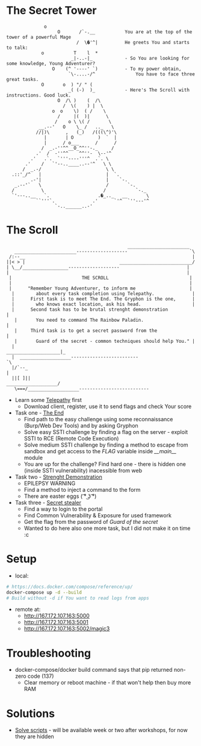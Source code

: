 # The Secret Tower

```
              o                             
                   O       /`-.__           You are at the top of the tower of a powerful Mage
                          /  \�'^|          He greets You and starts to talk:
             o           T    l  *
                        _|-..-|_            - So You are looking for some knowledge, Young Adventurer?
                 O    (^ '----' `)          - To my power obtain,
                       `\-....-/^               You have to face three great tasks.
             O       o  ) "/ " (              
                       _( (-)  )_           - Here's The Scroll with instructions. Good luck.
                   O  /\ )    (  /\         
                     /  \(    ) |  \
                 o  o    \)  ( /    \
                   /     |(  )|      \
                  /    o \ \( /       \
            __.--'   O    \_ /   .._   \
           //|)\      ,   (_)   /(((\^)'\
              |       | O         )  `  |
              |      / o___      /      /
             /  _.-''^^__O_^^''-._     /
           .'  /  -''^^    ^^''-  \--'^
         .'   .`.  `'''----'''^  .`. \
       .'    /   `'--..____..--'^   \ \
      /  _.-/                        \ \
  .::'_/^   |                        |  `.
         .-'|                        |    `-.
   _.--'`   \                        /       `-.
  /          \                      /           `-._
  `'---..__   `.                  .�_.._   __       \
           ``'''`.              .'      `'^  `''---'^
                  `-..______..-'
```

# The Scroll

```
                                             _______________________
   _______________________-------------------                       `\
 /:--__                                                              |
||< > |                                   ___________________________/
| \__/_________________-------------------                         |
|                                                                  |
 |                          THE SCROLL                              |
 |                                                                  |
 |      "Remember Young Adventurer, to inform me                    |
  |        about every task completion using Telepathy.              |
  |      First task is to meet The End. The Gryphon is the one,      |
  |        who knows exact location, ask his head.                   |
  |      Second task has to be brutal strenght demonstration          |
   |       You need to command The Rainbow Paladin.                   |
   |     Third task is to get a secret password from the              |
   |       Guard of the secret - common techniques should help You." |
  |                                              ____________________|_
  |  ___________________-------------------------                      `\
  |/`--_                                                                 |
  ||[ ]||                                            ___________________/
   \===/___________________--------------------------
```

* Learn some [Telepathy](/flag_server) first
  * Download client, register, use it to send flags and check Your score
* Task one - [The End](/task1)  
  * Find path to the easy challenge using some reconnaissance (Burp/Web Dev Tools) and by asking Gryphon
  * Solve easy SSTI challenge by finding a flag on the server - exploit SSTI to RCE (Remote Code Execution)
  * Solve medium SSTI challenge by finding a method to escape from sandbox and get access to the *FLAG* variable inside *_\_main__* module
  * You are up for the challenge? Find hard one - there is hidden one (inside SSTI vulnerability) inacessible from web
* Task two - [Strenght Demonstration](/task2)
  * EPILEPSY WARNING
  * Find a method to inject a command to the form
  * There are easter eggs ( ͡° ͜ʖ ͡°)
* Task three - [Secret stealer](/task3)
  * Find a way to login to the portal
  * Find Common Vulnerability & Exposure for used framework
  * Get the flag from the password of *Guard of the secret*
  * Wanted to do here also one more task, but I did not make it on time :c


# Setup
* local:
```sh
# https://docs.docker.com/compose/reference/up/
docker-compose up -d --build
# Build without -d if You want to read logs from apps
```
* remote at:
  * http://167.172.107.163:5000
  * http://167.172.107.163:5001
  * http://167.172.107.163:5002/magic3

# Troubleshooting
  * docker-compose/docker build command says that pip returned non-zero code (137)
    * Clear memory or reboot machine - if that won't help then buy more RAM

# Solutions
* [Solve scripts](/solve) - will be available week or two after workshops, for now they are hidden